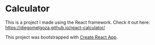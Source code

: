 # Calculator
This is a project I made using the React framework.
Check it out here: https://diegomelgoza.github.io/react-calculator/


This project was bootstrapped with [Create React App](https://github.com/facebook/create-react-app).
